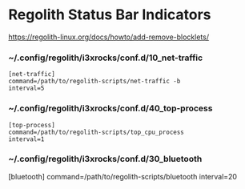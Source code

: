 # Regolith Status Bar Indicators
https://regolith-linux.org/docs/howto/add-remove-blocklets/

### ~/.config/regolith/i3xrocks/conf.d/10_net-traffic

```
[net-traffic]
command=/path/to/regolith-scripts/net-traffic -b
interval=5
```

### ~/.config/regolith/i3xrocks/conf.d/40_top-process

```
[top-process]
command=/path/to/regolith-scripts/top_cpu_process
interval=1
```

### ~/.config/regolith/i3xrocks/conf.d/30_bluetooth
[bluetooth]
command=/path/to/regolith-scripts/bluetooth
interval=20


